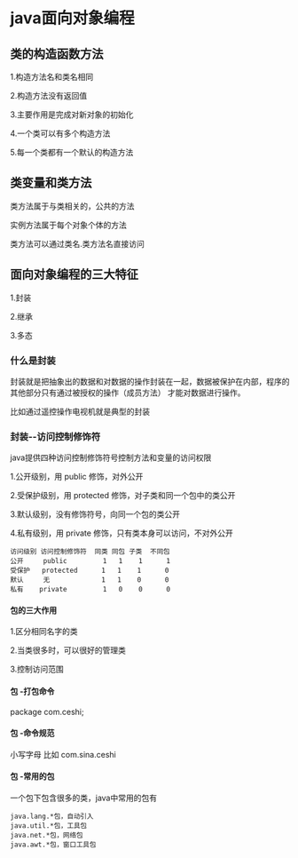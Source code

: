 # java面向对象编程

## 类的构造函数方法

1.构造方法名和类名相同

2.构造方法没有返回值

3.主要作用是完成对新对象的初始化

4.一个类可以有多个构造方法

5.每一个类都有一个默认的构造方法

## 类变量和类方法
类方法属于与类相关的，公共的方法

实例方法属于每个对象个体的方法

类方法可以通过类名.类方法名直接访问

## 面向对象编程的三大特征

1.封装

2.继承

3.多态

### 什么是封装
封装就是把抽象出的数据和对数据的操作封装在一起，数据被保护在内部，程序的其他部分只有通过被授权的操作（成员方法）
才能对数据进行操作。

比如通过遥控操作电视机就是典型的封装

### 封装--访问控制修饰符
java提供四种访问控制修饰符号控制方法和变量的访问权限

1.公开级别，用 public 修饰，对外公开

2.受保护级别，用 protected 修饰，对子类和同一个包中的类公开

3.默认级别，没有修饰符号，向同一个包的类公开

4.私有级别，用 private 修饰，只有类本身可以访问，不对外公开
```
访问级别 访问控制修饰符  同类 同包 子类  不同包
公开     public         1   1    1      1
受保护   protected      1   1    1      0
默认     无             1   1    0      0
私有    private         1   0    0      0
```

#### 包的三大作用

1.区分相同名字的类

2.当类很多时，可以很好的管理类

3.控制访问范围

#### 包 -打包命令
package com.ceshi;

#### 包 -命令规范
小写字母 比如 com.sina.ceshi

#### 包 -常用的包
一个包下包含很多的类，java中常用的包有
```
java.lang.*包，自动引入
java.util.*包，工具包
java.net.*包，网络包
java.awt.*包，窗口工具包
```